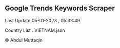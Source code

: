 

## Google Trends Keywords Scraper 
 
Last Update 05-01-2023 , 05:33:49

Country List :
VIETNAM.json



© Abdul Muttaqin 
